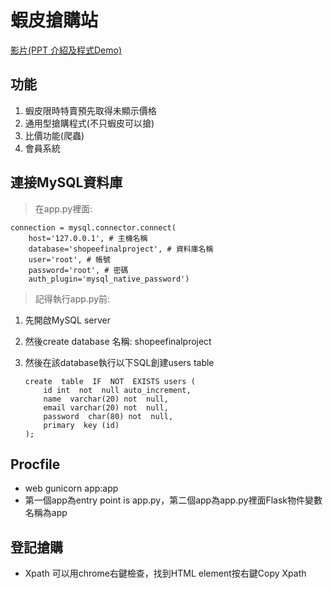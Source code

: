 # 蝦皮搶購站

[影片(PPT 介紹及程式Demo)](https://youtu.be/xbPyQ8AdZyQ)

## 功能

 1. 蝦皮限時特賣預先取得未顯示價格
 2. 通用型搶購程式(不只蝦皮可以搶)
 3. 比價功能(爬蟲)
 4. 會員系統

## 連接MySQL資料庫

> 在app.py裡面:
> 
    connection = mysql.connector.connect(
	    host='127.0.0.1', # 主機名稱
	    database='shopeefinalproject', # 資料庫名稱
	    user='root', # 帳號
	    password='root', # 密碼
	    auth_plugin='mysql_native_password')
> 記得執行app.py前:
> 

 1. 先開啟MySQL server
 2. 然後create database 名稱: shopeefinalproject
 3. 然後在該database執行以下SQL創建users table
 

        create  table  IF  NOT  EXISTS users (
	        id int  not  null auto_increment,
	        name  varchar(20) not  null,
	        email varchar(20) not  null,
	        password  char(80) not  null,
	        primary  key (id)
        );
        
## Procfile

* web gunicorn app:app
* 第一個app為entry point is app.py，第二個app為app.py裡面Flask物件變數名稱為app

## 登記搶購

 - Xpath 可以用chrome右鍵檢查，找到HTML element按右鍵Copy Xpath